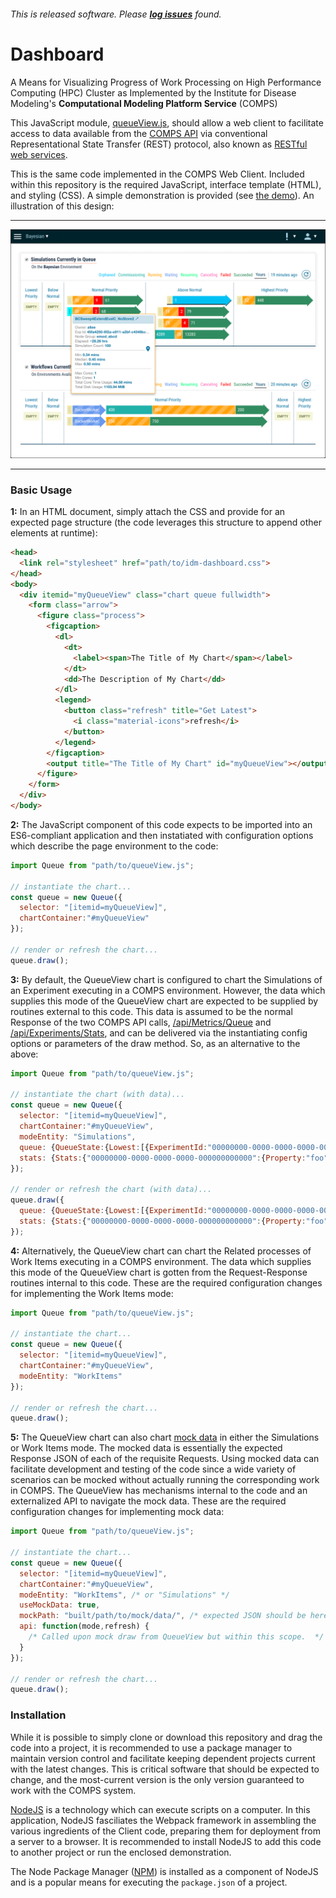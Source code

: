 ###### This is released software. Please **[log issues](/issues)** found.
# Dashboard
A Means for Visualizing Progress of Work Processing on High Performance Computing (HPC) Cluster as Implemented by the Institute for Disease Modeling's **Computational Modeling Platform Service** (COMPS)

This JavaScript module, [queueView.js](/queueView.js), should allow a web client to facilitate access to data available from the [COMPS API](https://comps.idmod.org/api/metadata) via conventional Representational State Transfer (REST) protocol, also known as [RESTful web services](https://en.wikipedia.org/wiki/Representational_state_transfer).

This is the same code implemented in the COMPS Web Client. Included within this repository is the required JavaScript, interface template (HTML), and styling (CSS). A simple demonstration is provided (see [the demo](/demo)). An illustration of this design: 

***
![A prototype.](demo/illustration.png)
***

### Basic Usage
**1:** In an HTML document, simply attach the CSS and provide for an expected page structure (the code leverages this structure to append other elements at runtime):
```html
<head>
  <link rel="stylesheet" href="path/to/idm-dashboard.css">
</head>
<body>
  <div itemid="myQueueView" class="chart queue fullwidth">
    <form class="arrow">
      <figure class="process">
        <figcaption>
          <dl>
            <dt>
              <label><span>The Title of My Chart</span></label>
            </dt>
            <dd>The Description of My Chart</dd>
          </dl>
          <legend>
            <button class="refresh" title="Get Latest">
              <i class="material-icons">refresh</i>
            </button>
          </legend>
        </figcaption>
        <output title="The Title of My Chart" id="myQueueView"></output>
      </figure>
    </form>
  </div>
</body>
```
**2:** The JavaScript component of this code expects to be imported into an ES6-compliant application and then instatiated with configuration options which describe the page environment to the code: 
```javascript
import Queue from "path/to/queueView.js";

// instantiate the chart...
const queue = new Queue({
  selector: "[itemid=myQueueView]",
  chartContainer:"#myQueueView"
});

// render or refresh the chart...
queue.draw();
```

**3:** By default, the QueueView chart is configured to chart the Simulations of an Experiment executing in a COMPS environment. However, the data which supplies this mode of the QueueView chart are expected to be supplied by routines external to this code. This data is assumed to be the normal Response of the two COMPS API calls, [/api/Metrics/Queue](https://comps.idmod.org/api/json/metadata?op=MetricsQueueGetRequest) and [/api/Experiments/Stats](https://comps.idmod.org/api/json/metadata?op=ExperimentGetStatsRequest), and can be delivered via the instantiating config options or parameters of the draw method. So, as an alternative to the above: 
```javascript
import Queue from "path/to/queueView.js";

// instantiate the chart (with data)...
const queue = new Queue({
  selector: "[itemid=myQueueView]",
  chartContainer:"#myQueueView",
  modeEntity: "Simulations",
  queue: {QueueState:{Lowest:[{ExperimentId:"00000000-0000-0000-0000-000000000000"}]}},
  stats: {Stats:{"00000000-0000-0000-0000-000000000000":{Property:"foo"}}}
});

// render or refresh the chart (with data)...
queue.draw({
  queue: {QueueState:{Lowest:[{ExperimentId:"00000000-0000-0000-0000-000000000000"}]}},
  stats: {Stats:{"00000000-0000-0000-0000-000000000000":{Property:"foo"}}}
});
```

**4:** Alternatively, the QueueView chart can chart the Related processes of Work Items executing in a COMPS environment. The data which supplies this mode of the QueueView chart is gotten from the Request-Response routines internal to this code. These are the required configuration changes for implementing the Work Items mode: 
```javascript
import Queue from "path/to/queueView.js";

// instantiate the chart...
const queue = new Queue({
  selector: "[itemid=myQueueView]",
  chartContainer:"#myQueueView",
  modeEntity: "WorkItems"
});

// render or refresh the chart...
queue.draw();
```

**5:** The QueueView chart can also chart [mock data](demo/data) in either the Simulations or Work Items mode. The mocked data is essentially the expected Response JSON of each of the requisite Requests. Using mocked data can facilitate development and testing of the code since a wide variety of scenarios can be mocked without actually running the corresponding work in COMPS. The QueueView has mechanisms internal to the code and an externalized API to navigate the mock data. These are the required configuration changes for implementing mock data: 
```javascript
import Queue from "path/to/queueView.js";

// instantiate the chart...
const queue = new Queue({
  selector: "[itemid=myQueueView]",
  chartContainer:"#myQueueView",
  modeEntity: "WorkItems", /* or "Simulations" */
  useMockData: true,
  mockPath: "built/path/to/mock/data/", /* expected JSON should be here */
  api: function(mode,refresh) {
    /* Called upon mock draw from QueueView but within this scope.  */
  }
});

// render or refresh the chart...
queue.draw();
```

### Installation
While it is possible to simply clone or download this repository and drag the code into a project, it is recommended to use a package manager to maintain version control and facilitate keeping dependent projects current with the latest changes. This is critical software that should be expected to change, and the most-current version is the only version guaranteed to work with the COMPS system.

[NodeJS](https://nodejs.org/en/download/) is a technology which can execute scripts on a computer. In this application, NodeJS fasciliates the Webpack framework in assembling the various ingredients of the Client code, preparing them for deployment from a server to a browser. It is recommended to install NodeJS to add this code to another project or run the enclosed demonstration.

The Node Package Manager ([NPM](https://www.npmjs.com/get-npm)) is installed as a component of NodeJS and is a popular means for executing the `package.json` of a project.
